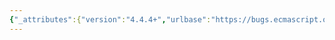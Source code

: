 ```yaml
---
{"_attributes":{"version":"4.4.4+","urlbase":"https://bugs.ecmascript.org/","maintainer":"dherman@mozilla.com"},"bug":{"bug_id":1639,"creation_ts":"2013-07-30 17:25:00 -0700","short_desc":"8.3.16.*: misc typos","delta_ts":"2013-08-23 08:23:38 -0700","product":"Draft for 6th Edition","component":"editorial issue","version":"Rev 16: July 15, 2013 Draft","rep_platform":"All","op_sys":"All","bug_status":"RESOLVED","resolution":"FIXED","priority":"Normal","bug_severity":"minor","everconfirmed":true,"reporter":{"uid":"jmdyck","name":"Michael Dyck"},"assigned_to":{"uid":"allen","name":"Allen Wirfs-Brock"},"long_desc":[{"commentid":4613,"comment_count":0,"who":{"uid":"jmdyck","name":"Michael Dyck"},"bug_when":"2013-07-30 17:25:21 -0700","thetext":"8.3.16.1 / step 1\n    If F’s [[Code]] internal data property has the vaue undefined, ...\n\ns/vaue/value/\n= Bug 1611\n\n---\n\n8.3.16.6 / step 2\n    Let status be the result of DefinePropertyOfThrow(...)\n\ns/OfThrow/OrThrow/\n\n---\n\n8.3.16.9 / alg 2 / step 3\n    Let the /scope/ be the Global Environment.\n\nDelete the first \"the\"\n\n---\n\n8.3.16.9 / alg 2 / step 8\n    Perform the result of the abstract operation FunctionInitialise ...\n\nDelete \"the result of\"\n\n---\n\n8.3.16.10 / step 4\n    Set F’s essential internal method [[Construct]] to the definition\n    specified in 8.3.15.2.\n\ns/15/16/"},{"commentid":4716,"comment_count":1,"who":{"uid":"jmdyck","name":"Michael Dyck"},"bug_when":"2013-08-02 00:18:00 -0700","thetext":"Also:\n\n8.3.16.7 / step 1\n    If the functionPrototype argument was not passed,then\n8.3.16.8 / step 1\n    If the functionPrototype argument was not passed,then\n8.3.16.10 / step 2\n    If the prototype argument was not provided,then\n8.3.16.10 / step 3\n    If the writablePrototype argument was not provided,then\n\nIn each case, insert a space before \"then\"."},{"commentid":4808,"comment_count":2,"who":{"uid":"allen","name":"Allen Wirfs-Brock"},"bug_when":"2013-08-07 16:14:30 -0700","thetext":"fixed in rev17 editor's draft"},{"commentid":5189,"comment_count":3,"who":{"uid":"allen","name":"Allen Wirfs-Brock"},"bug_when":"2013-08-23 08:23:38 -0700","thetext":"fixed in rev17, August 23, 2013 draft"}]}}
---
```

